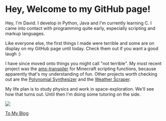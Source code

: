 # Hey, Welcome to my GitHub page!

Hey, I'm David. I develop in Python, Java and I'm currently learning C. I came into contact with programming quite early, especially scripting and markup languages.

Like everyone else, the first things I made were terrible and some are on display on my GitHub page until today. Check them out if you want a good laugh :)

I have since moved onto things you might call "not terrible". My most recent project was the [ams-transpiler](https://github.com/davidkowalk/advanced_minecraft_scripting) for Minecraft scripting functions, because apparently that's my understanding of fun. Other projects worth checking out are the [Polynomial Synthesizer](https://github.com/davidkowalk/FunctionSynthesizer) and the [Weather Scraper](https://github.com/davidkowalk/WeatherScraper).

My life plan is to study physics and work in space-exploration. We'll see how that turns out. Until then I'm doing some tutoring on the side.

[<img src="https://img.buymeacoffee.com/button-api/?text=Support Me!&emoji=☕&slug=davidkowalk&button_colour=FF5F5F&font_colour=ffffff&font_family=Arial&outline_colour=000000&coffee_colour=FFDD00">](https://www.buymeacoffee.com/davidkowalk)

[To My Blog](https://davidkowalk.github.io/blog001.md)
